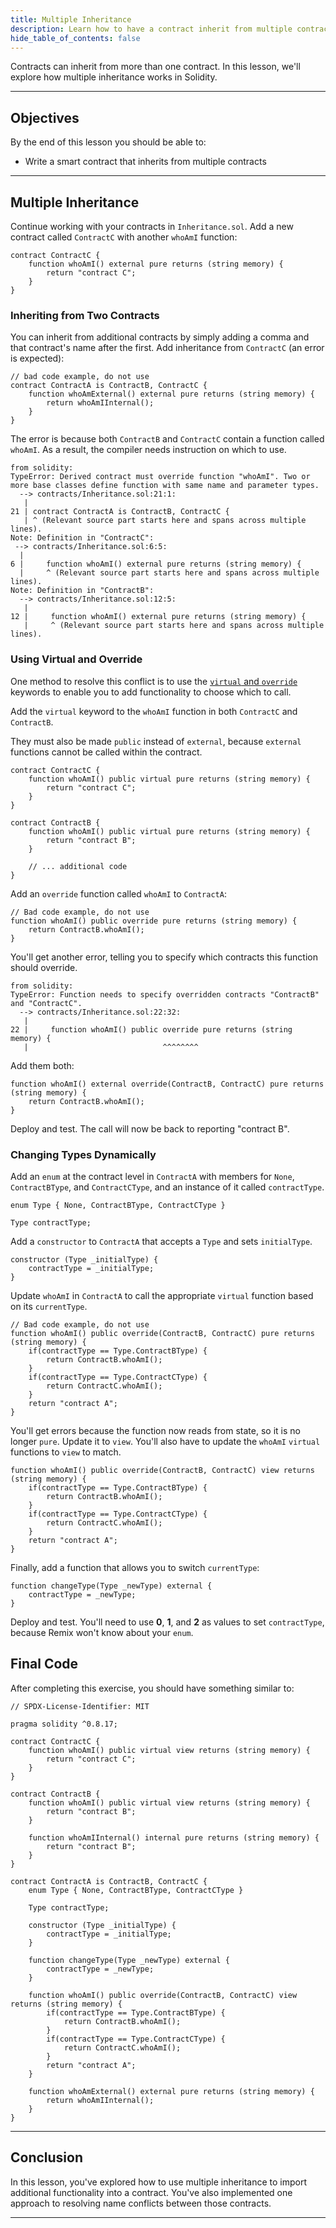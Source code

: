 ```yaml
---
title: Multiple Inheritance
description: Learn how to have a contract inherit from multiple contracts.
hide_table_of_contents: false
---
```


Contracts can inherit from more than one contract. In this lesson, we'll explore how multiple inheritance works in Solidity.

---

## Objectives

By the end of this lesson you should be able to:

- Write a smart contract that inherits from multiple contracts

---

## Multiple Inheritance

Continue working with your contracts in `Inheritance.sol`. Add a new contract called `ContractC` with another `whoAmI` function:

```solidity
contract ContractC {
    function whoAmI() external pure returns (string memory) {
        return "contract C";
    }
}
```

### Inheriting from Two Contracts

You can inherit from additional contracts by simply adding a comma and that contract's name after the first. Add inheritance from `ContractC` (an error is expected):

```solidity
// bad code example, do not use
contract ContractA is ContractB, ContractC {
    function whoAmExternal() external pure returns (string memory) {
        return whoAmIInternal();
    }
}
```

The error is because both `ContractB` and `ContractC` contain a function called `whoAmI`. As a result, the compiler needs instruction on which to use.

```text
from solidity:
TypeError: Derived contract must override function "whoAmI". Two or more base classes define function with same name and parameter types.
  --> contracts/Inheritance.sol:21:1:
   |
21 | contract ContractA is ContractB, ContractC {
   | ^ (Relevant source part starts here and spans across multiple lines).
Note: Definition in "ContractC":
 --> contracts/Inheritance.sol:6:5:
  |
6 |     function whoAmI() external pure returns (string memory) {
  |     ^ (Relevant source part starts here and spans across multiple lines).
Note: Definition in "ContractB":
  --> contracts/Inheritance.sol:12:5:
   |
12 |     function whoAmI() external pure returns (string memory) {
   |     ^ (Relevant source part starts here and spans across multiple lines).
```

### Using Virtual and Override

One method to resolve this conflict is to use the [`virtual` and `override`] keywords to enable you to add functionality to choose which to call.

Add the `virtual` keyword to the `whoAmI` function in both `ContractC` and `ContractB`.

They must also be made `public` instead of `external`, because `external` functions cannot be called within the contract.

```solidity
contract ContractC {
    function whoAmI() public virtual pure returns (string memory) {
        return "contract C";
    }
}

contract ContractB {
    function whoAmI() public virtual pure returns (string memory) {
        return "contract B";
    }

    // ... additional code
}
```

Add an `override` function called `whoAmI` to `ContractA`:

```solidity
// Bad code example, do not use
function whoAmI() public override pure returns (string memory) {
    return ContractB.whoAmI();
}
```

You'll get another error, telling you to specify which contracts this function should override.

```text
from solidity:
TypeError: Function needs to specify overridden contracts "ContractB" and "ContractC".
  --> contracts/Inheritance.sol:22:32:
   |
22 |     function whoAmI() public override pure returns (string memory) {
   |                              ^^^^^^^^
```

Add them both:

```solidity
function whoAmI() external override(ContractB, ContractC) pure returns (string memory) {
    return ContractB.whoAmI();
}
```

Deploy and test. The call will now be back to reporting "contract B".

### Changing Types Dynamically

Add an `enum` at the contract level in `ContractA` with members for `None`, `ContractBType`, and `ContractCType`, and an instance of it called `contractType`.

```solidity
enum Type { None, ContractBType, ContractCType }

Type contractType;
```

Add a `constructor` to `ContractA` that accepts a `Type` and sets `initialType`.

```solidity
constructor (Type _initialType) {
    contractType = _initialType;
}
```

Update `whoAmI` in `ContractA` to call the appropriate `virtual` function based on its `currentType`.

```solidity
// Bad code example, do not use
function whoAmI() public override(ContractB, ContractC) pure returns (string memory) {
    if(contractType == Type.ContractBType) {
        return ContractB.whoAmI();
    }
    if(contractType == Type.ContractCType) {
        return ContractC.whoAmI();
    }
    return "contract A";
}
```

You'll get errors because the function now reads from state, so it is no longer `pure`. Update it to `view`. You'll also have to update the `whoAmI` `virtual` functions to `view` to match.

```solidity
function whoAmI() public override(ContractB, ContractC) view returns (string memory) {
    if(contractType == Type.ContractBType) {
        return ContractB.whoAmI();
    }
    if(contractType == Type.ContractCType) {
        return ContractC.whoAmI();
    }
    return "contract A";
}
```

Finally, add a function that allows you to switch `currentType`:

```solidity
function changeType(Type _newType) external {
    contractType = _newType;
}
```

Deploy and test. You'll need to use **0**, **1**, and **2** as values to set `contractType`, because Remix won't know about your `enum`.

## Final Code

After completing this exercise, you should have something similar to:

```solidity
// SPDX-License-Identifier: MIT

pragma solidity ^0.8.17;

contract ContractC {
    function whoAmI() public virtual view returns (string memory) {
        return "contract C";
    }
}

contract ContractB {
    function whoAmI() public virtual view returns (string memory) {
        return "contract B";
    }

    function whoAmIInternal() internal pure returns (string memory) {
        return "contract B";
    }
}

contract ContractA is ContractB, ContractC {
    enum Type { None, ContractBType, ContractCType }

    Type contractType;

    constructor (Type _initialType) {
        contractType = _initialType;
    }

    function changeType(Type _newType) external {
        contractType = _newType;
    }

    function whoAmI() public override(ContractB, ContractC) view returns (string memory) {
        if(contractType == Type.ContractBType) {
            return ContractB.whoAmI();
        }
        if(contractType == Type.ContractCType) {
            return ContractC.whoAmI();
        }
        return "contract A";
    }

    function whoAmExternal() external pure returns (string memory) {
        return whoAmIInternal();
    }
}
```

---

## Conclusion

In this lesson, you've explored how to use multiple inheritance to import additional functionality into a contract. You've also implemented one approach to resolving name conflicts between those contracts.

---

[`virtual` and `override`]: https://docs.soliditylang.org/en/v0.8.17/contracts.html?#function-overriding
